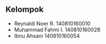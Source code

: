 ## Kelompok
- Reynaldi Noer R.  140810160010
- Muhammad Fahmi I. 140810160028
- Ibnu Ahsani       140810160054